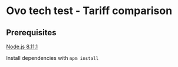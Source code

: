 # Ovo tech test - Tariff comparison

## Prerequisites

[Node.js 8.11.1](https://nodejs.org/en/download/)

Install dependencies with `npm install`
